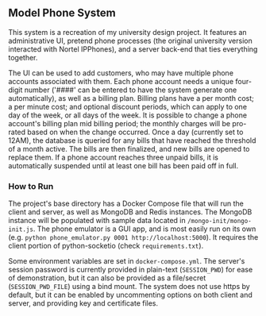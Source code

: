 ## Model Phone System

This system is a recreation of my university design project.  It features an administrative UI, pretend phone processes
(the original university version interacted with Nortel IPPhones), and a server back-end that ties everything together.

The UI can be used to add customers, who may have multiple phone accounts associated with them.  Each phone account needs
a unique four-digit number ('####' can be entered to have the system generate one automatically), as well as a billing plan.
Billing plans have a per month cost; a per minute cost; and optional discount periods, which can apply to one day of the week,
or all days of the week.  It is possible to change a phone account's billing plan mid billing period; the monthly charges will
be pro-rated based on when the change occurred.  Once a day (currently set to 12AM), the database is queried for any bills
that have reached the threshold of a month active.  The bills are then finalized, and new bills are opened to replace them.
If a phone account reaches three unpaid bills, it is automatically suspended until at least one bill has been paid off in full.

### How to Run

The project's base directory has a Docker Compose file that will run the client and server, as well as MongoDB and Redis instances.
The MongoDB instance will be populated with sample data located in `/mongo-init/mongo-init.js`.  The phone emulator is a GUI app, and 
is most easily run on its own (e.g. `python phone_emulator.py 0001 http://localhost:5000`).  It requires the client portion of 
python-socketio (check `requirements.txt`).

Some environment variables are set in `docker-compose.yml`.  The server's session password is currently provided in plain-text
(`SESSION_PWD`) for ease of demonstration, but it can also be provided as a file/secret (`SESSION_PWD_FILE`) using a bind mount.
The system does not use https by default, but it can be enabled by uncommenting options on both client and server, and providing
key and certificate files.